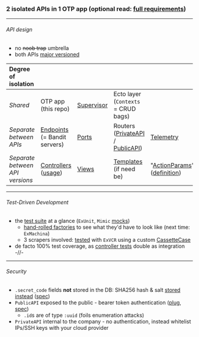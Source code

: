 ### 2 isolated APIs in 1 OTP app (optional read: [full requirements](https://github.com/pbc/devtest))

---

###### API design

- no ~~noob trap~~ umbrella
- both APIs [major versioned](https://github.com/engelanna/devtest_elixir/tree/master/lib/private_api/v1)

Degree of isolation |||||
:-- | --- | --- | --- | --- |
*Shared* | OTP app (this repo) | [Supervisor](https://github.com/engelanna/devtest_elixir/blob/master/lib/devtest_elixir/application.ex#L21-L22) | Ecto layer (`Contexts` =  CRUD bags)
*Separate between APIs* | [Endpoints](https://github.com/engelanna/devtest_elixir/blob/master/config/config.exs#L14-L33) (= Bandit servers) | [Ports](https://github.com/engelanna/devtest_elixir/blob/master/config/dev.exs#L22-L35) | Routers ([PrivateAPI](https://github.com/engelanna/devtest_elixir/blob/master/lib/private_api/router.ex#L10-L23) / [PublicAPI](https://github.com/engelanna/devtest_elixir/blob/master/lib/public_api/router.ex#L11-L22)) | [Telemetry](https://github.com/engelanna/devtest_elixir/blob/master/lib/devtest_elixir/application.ex#L11-L12)
*Separate between API versions* | [Controllers](https://github.com/engelanna/devtest_elixir/blob/master/lib/private_api/v1/controllers.ex#L5) ([usage](https://github.com/engelanna/devtest_elixir/blob/master/lib/private_api/v1/controllers/json/location_controller.ex#L4)) | [Views](https://github.com/engelanna/devtest_elixir/blob/master/lib/private_api/v1/views.ex#L13-L17) | [Templates](https://github.com/engelanna/devtest_elixir/blob/master/lib/public_api/v1/views.ex#L7) (if need be) | "[ActionParams](https://github.com/engelanna/devtest_elixir/blob/master/lib/private_api/v1/params/location_params.ex#L6-L9)" ([definition](https://github.com/engelanna/devtest_elixir/blob/master/lib/private_api/v1/params.ex#L4-L11))

---

###### Test-Driven Development
- the [test suite](https://ibb.co/28BbPLv) at a glance (`ExUnit`, `Mimic` [mocks](https://github.com/engelanna/devtest_elixir/blob/master/test/private_api/v1/controllers/json/target_controller/evaluate_target_test.exs#L21))
  - [hand-rolled factories](https://github.com/engelanna/devtest_elixir/blob/master/test/support/factories/location_group_factory.ex#L10) to see what they'd have to look like (next time: `ExMachina`)
  - 3 scrapers involved: [tested](https://github.com/engelanna/devtest_elixir/blob/master/test/devtest_elixir/pricing_strategies/count_html_nodes_at_url_then_divide_test.exs) with `ExVCR` using a custom [CassetteCase](https://github.com/engelanna/devtest_elixir/blob/master/test/support/cassette_case.ex)
- de facto 100% test coverage, as [controller tests](https://github.com/engelanna/devtest_elixir/blob/master/test/public_api/v1/controllers/json/target_group_controller/target_groups_for_country_code_test.exs#L9) double as integration -//-
---

###### Security
- `.secret_code` fields **not** stored in the DB: SHA256 hash & salt [stored instead](https://github.com/engelanna/devtest_elixir/blob/master/lib/devtest_elixir/contexts/shared/secret_code_context.ex#L6-L8) ([spec](https://github.com/engelanna/devtest_elixir/blob/master/test/devtest_elixir/contexts/secret_code_context_test.exs#L12))
- `PublicAPI` exposed to the public - bearer token authentication ([plug](https://github.com/engelanna/devtest_elixir/blob/master/lib/public_api/v1/plugs/verify_token.ex), [spec](https://github.com/engelanna/devtest_elixir/blob/master/test/public_api/v1/plugs/verify_token_test.exs#L33))
  - `.id`s are of type `:uuid` (foils enumeration attacks)
- `PrivateAPI` internal to the company - no authentication, instead whitelist IPs/SSH keys with your cloud provider
